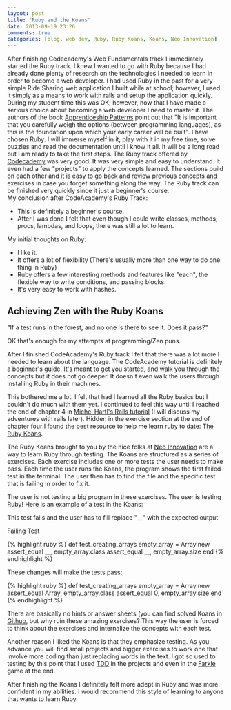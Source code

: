 ```yaml
---
layout: post
title: "Ruby and the Koans"
date: 2013-09-19 23:26
comments: true
categories: [blog, web dev, Ruby, Ruby Koans, Koans, Neo Innovation]
---
```


After finishing Codecademy's Web Fundamentals track I immediately started the Ruby track. I knew I wanted to go with Ruby because I had already done plenty of research on the technologies I needed to learn in order to become a web developer. I had used Ruby in the past for a very simple Ride Sharing web application I built while at school; however, I used it simply as a means to work with rails and setup the application quickly. During my student time this was OK; however, now that I have made a serious choice about becoming a web developer I need to master it.
The authors of the book <a href ="http://www.amazon.com/Apprenticeship-Patterns-Guidance-Aspiring-Craftsman/dp/0596518382/ref=sr_1_1?s=books&ie=UTF8&qid=1379649530&sr=1-1">Apprenticeship Patterns</a> point out that "It is important that you carefully weigh the options (between programming languages), as this is the foundation upon which your early career will be built". I have chosen Ruby. I will immerse myself in it, play with it in my free time, solve puzzles and read the documentation until I know it all. It will be a long road but I am ready to take the first steps. 
The Ruby track offered by <a href="http://www.codecademy.com/">Codecademy</a> was very good. It was very simple and easy to understand. It even had a few "projects" to apply the concepts learned. The sections build on each other and it is easy to go back and review previous concepts and exercises in case you forget something along the way. The Ruby track can be finished very quickly since it just a beginner's course.  
My conclusion after CodeAcademy's Ruby Track:
<ul>
<li>This is definitely a beginner's course.</li>
<li>After I was done I felt that even though I could write classes, methods, procs, lambdas, and loops, there was still a lot to learn.</li> 
</ul>
My initial thoughts on Ruby:
<ul>
<li>I like it.</li> 
<li>It offers a lot of flexibility (There's usually more than one way to do one thing in Ruby)</li>
<li>Ruby offers a few interesting methods and features like "each", the flexible way to write conditions, and passing blocks.</li>
<li>It's very easy to work with hashes.</li>
</ul>

<h2>Achieving Zen with the Ruby Koans </h2>
"If a test runs in the forest, and no one is there to see it. Does it pass?"

OK that's enough for my attempts at programming/Zen puns.

After I finished CodeAcademy's Ruby track I felt that there was a lot more I needed to learn about the language. The CodeAcademy tutorial is definitely a beginner's guide. It's meant to get you started, and walk you through the concepts but it does not go deeper. It doesn't even walk the users through installing Ruby in their machines. 

This bothered me a lot. I felt that had I learned all the Ruby basics but I couldn't do much with them yet. I continued to feel this way until I reached the end of chapter 4 in <a href="http://ruby.railstutorial.org/">Michel Hartl's Rails tutorial</a>  (I will discuss my adventures with rails later). Hidden in the exercise section at the end of chapter four I found the best resource to help me learn ruby to date: <a href="http://rubykoans.com/">The Ruby Koans</a>.

The Ruby Koans brought to you by the nice folks at <a href="http://www.neo.com/">Neo Innovation</a> are a way to learn Ruby through testing. The Koans are structured as a series of exercises. Each exercise includes one or more tests the user needs to make pass. Each time the user runs the Koans, the program shows the first failed test in the terminal. The user then has to find the file and the specific test that is failing in order to fix it. 

The user is not testing a big program in these exercises. The user is testing Ruby! Here is an example of a test in the Koans:
 
This test fails and the user has to fill replace "__" with the expected output

Failing Test

{% highlight ruby %}
def test_creating_arrays
  empty_array = Array.new
  assert_equal __, empty_array.class
  assert_equal __, empty_array.size
end
{% endhighlight %}
  
These changes will make the tests pass: 

{% highlight ruby %} 
def test_creating_arrays
  empty_array = Array.new
  assert_equal Array, empty_array.class
  assert_equal 0, empty_array.size
end
{% endhighlight %}


There are basically no hints or answer sheets (you can find solved Koans in <a href="https://github.com/">Github</a>, but why ruin these amazing exercises? This way the user is forced to think about the exercises and internalize the concepts with each test. 

Another reason I liked the Koans is that they emphasize testing. As you advance you will find small projects and bigger exercises to work one that involve more coding than just replacing words in the text. I got so used to testing by this point that I used <a href="http://en.wikipedia.org/wiki/Test-driven_development">TDD</a> in the projects and even in the <a href="http://en.wikipedia.org/wiki/Farkle">Farkle</a> game at the end. 

After finishing the Koans I definitely felt more adept in Ruby and was more confident in my abilities. I would recommend this style of learning to anyone that wants to learn Ruby.
